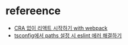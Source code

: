 refereence
===

- [CRA 없이 리액트 시작하기 with webpack](https://yogjin.tistory.com/entry/CRA-%EC%97%86%EC%9D%B4-%EB%A6%AC%EC%95%A1%ED%8A%B8-%EC%8B%9C%EC%9E%91%ED%95%98%EA%B8%B0)
- [tsconfig에서 paths 설정 시 eslint 에러 해결하기](https://min33sky.github.io/posts/paths-tsconfig-setting/)